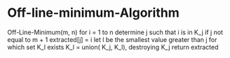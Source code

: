 # Off-line-minimum-Algorithm
Off-Line-Minimum(m, n) for i = 1 to n determine j such that i is in K_j if j not equal to m + 1 extracted[j] = i let l be the smallest value greater than j for which set K_l exists K_l = union( K_j, K_l), destroying K_j return extracted
